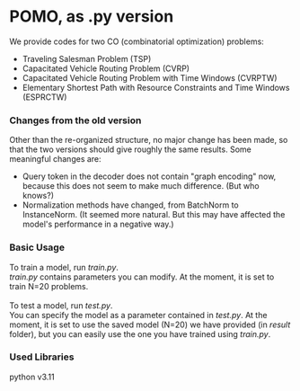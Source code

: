 
# POMO, as .py version

We provide codes for two CO (combinatorial optimization) problems:<br>
- Traveling Salesman Problem (TSP) <br>
- Capacitated Vehicle Routing Problem (CVRP) <br>
- Capacitated Vehicle Routing Problem with Time Windows (CVRPTW) <br>
- Elementary Shortest Path with Resource Constraints and Time Windows (ESPRCTW) <br>


### Changes from the old version

Other than the re-organized structure, no major change has been made, so that the two versions should give roughly the same results.
Some meaningful changes are:
- Query token in the decoder does not contain "graph encoding" now, because this does not seem to make much difference. (But who knows?)
- Normalization methods have changed, from BatchNorm to InstanceNorm. (It seemed more natural. But this may have affected the model's performance in a negative way.) 


### Basic Usage

To train a model, run *train.py*. <br>
*train.py* contains parameters you can modify. At the moment, it is set to train N=20 problems. <br>
<br>
To test a model, run *test.py*. <br>
You can specify the model as a parameter contained in *test.py*. At the moment, it is set to use the saved model (N=20) we have provided (in *result* folder), but you can easily use the one you have trained using *train.py*.


### Used Libraries
python v3.11 <br>
